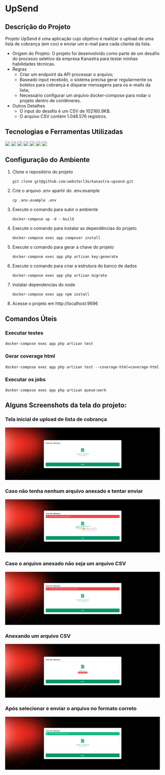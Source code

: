 # UpSend

## Descrição do Projeto
Projeto UpSend é uma aplicação cujo objetivo é realizar o upload de uma lista de cobrança (em csv) e enviar um e-mail para cada cliente da lista.
- Origem do Projeto: O projeto foi desenvolvido como parte de um desafio do processo seletivo da empresa Kanastra para testar minhas habilidades técnicas.
- Regras
  - Criar um endpoint da API processar o arquivo;
  - Baseado input recebido, o sistema precisa gerar regularmente os boletos para cobrança e disparar mensagens para os e-mails da lista;
  - Necessário configurar um arquivo docker-compose para rodar o projeto dentro de contêineres.
- Outros Detalhes
  - O input do desafio é um CSV de 102160.9KB.
  - O arquivo CSV contém 1.048.576 registros.

## Tecnologias e Ferramentas Utilizadas

<div align="left">
    <img src="https://img.shields.io/badge/-Docker-%23fff?style=for-the-badge&logo=docker&logoColor=2496ED" target="_blank">
    <img src="https://img.shields.io/badge/-PHP-%23fff?style=for-the-badge&logo=php&logoColor=777BB4" target="_blank">
    <img src="https://img.shields.io/badge/-Laravel-%23fff?style=for-the-badge&logo=laravel&logoColor=FF2D20" target="_blank">
    <img src="https://img.shields.io/badge/-Vue.js-%23fff?style=for-the-badge&logo=vue.js&logoColor=4FC08D" target="_blank">
    <img src="https://img.shields.io/badge/-PHPUnit-%23fff?style=for-the-badge&logo=phpunit&logoColor=4FC08D" target="_blank">
    <img src="https://img.shields.io/badge/-Tailwindcss-%23fff?style=for-the-badge&logo=tailwindcss&logoColor=4FC08D" target="_blank">
    <img src="https://img.shields.io/badge/-Vite-%23fff?style=for-the-badge&logo=vite&logoColor=4FC08D" target="_blank">
</div>

## Configuração do Ambiente
1. Clone o repositório do projeto
    ```shellScript
    git clone git@github.com:websterl3o/kanastra-upsend.git
    ```
2. Crie o arquivo .env apartir do .env.example
    ```shellScript
    cp .env.example .env
    ```
3. Execute o comando para subir o ambiente
    ```shellScript
    docker-compose up -d --build
    ```
4. Execute o comando para instalar as dependências do projeto
    ```shellScript
    docker-compose exec app composer install
    ```
5. Execute o comando para gerar a chave do projeto
    ```shellScript
    docker-compose exec app php artisan key:generate
    ```
6. Execute o comando para criar a estrutura do banco de dados
    ```shellScript
    docker-compose exec app php artisan migrate
    ```
7. Instalar dependencias do node
    ```shellScript
    docker-compose exec app npm install
    ```
8. Acesse o projeto em http://localhost:9696

## Comandos Úteis
### Executar testes
```shellScript
docker-compose exec app php artisan test
```

### Gerar coverage html
```shellScript
docker-compose exec app php artisan test --coverage-html=coverage-html
```

### Executar os jobs
```shellScript
docker-compose exec app php artisan queue:work
```

## Alguns Screenshots da tela do projeto:

### Tela inicial de upload de lista de cobrança
![Tela inicial de upload de lista de cobrança](./storage/screenshots/tela-inicial.png)

### Caso não tenha nenhum arquivo anexado e tentar enviar
![Caso não tenha nenhum arquivo anexado e tentar enviar](./storage/screenshots/erro-arquivo-nao-anexado.png)

### Caso o arquivo anexado não seja um arquivo CSV
![Caso o arquivo anexado não seja um arquivo CSV](./storage/screenshots/erro-arquivo-nao-csv.png)

### Anexando um arquivo CSV
![Anexando um arquivo CSV](./storage/screenshots/anexando-arquivo-csv.png)

### Após selecionar e enviar o arquivo no formato correto
![Após selecionar e enviar o arquivo no formato correto](./storage/screenshots/arquivo-enviado-com-sucesso.png)
